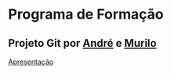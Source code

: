 # Programa de Formação
## Projeto Git por [André](https://github.com/AndreReliquias) e [Murilo](https://github.com/Murilo-Luciano)
[Apresentação](https://docs.google.com/presentation/d/1ht7x1fBX3OOApGjmH-cCvxuqzvs1WHxFFPXW_i2bh4w/edit#slide=id.p)
